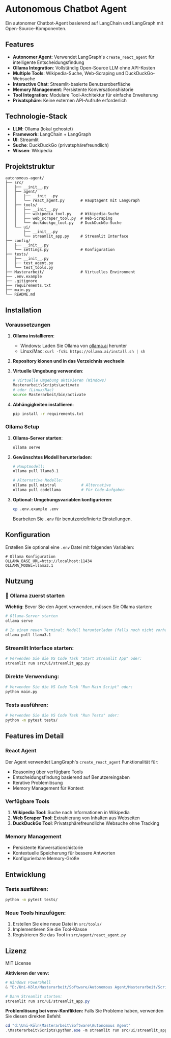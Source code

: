 # Autonomous Chatbot Agent

Ein autonomer Chatbot-Agent basierend auf LangChain und LangGraph mit Open-Source-Komponenten.

## Features

- **Autonomer Agent**: Verwendet LangGraph's `create_react_agent` für intelligente Entscheidungsfindung
- **Ollama Integration**: Vollständig Open-Source LLM ohne API-Kosten
- **Multiple Tools**: Wikipedia-Suche, Web-Scraping und DuckDuckGo-Websuche
- **Interactive Chat**: Streamlit-basierte Benutzeroberfläche
- **Memory Management**: Persistente Konversationshistorie
- **Tool Integration**: Modulare Tool-Architektur für einfache Erweiterung
- **Privatsphäre**: Keine externen API-Aufrufe erforderlich

## Technologie-Stack

- **LLM**: Ollama (lokal gehostet)
- **Framework**: LangChain + LangGraph
- **UI**: Streamlit
- **Suche**: DuckDuckGo (privatsphärefreundlich)
- **Wissen**: Wikipedia

## Projektstruktur

```
autonomous-agent/
├── src/
│   ├── __init__.py
│   ├── agent/
│   │   ├── __init__.py
│   │   └── react_agent.py       # Hauptagent mit LangGraph
│   ├── tools/
│   │   ├── __init__.py
│   │   ├── wikipedia_tool.py    # Wikipedia-Suche
│   │   ├── web_scraper_tool.py  # Web-Scraping
│   │   └── duckduckgo_tool.py   # DuckDuckGo-Suche
│   └── ui/
│       ├── __init__.py
│       └── streamlit_app.py     # Streamlit Interface
├── config/
│   ├── __init__.py
│   └── settings.py              # Konfiguration
├── tests/
│   ├── __init__.py
│   ├── test_agent.py
│   └── test_tools.py
├── Masterarbeit/                # Virtuelles Environment
├── .env.example
├── .gitignore
├── requirements.txt
├── main.py
└── README.md
```

## Installation

### Voraussetzungen

1. **Ollama installieren**:
   - Windows: Laden Sie Ollama von [ollama.ai](https://ollama.ai) herunter
   - Linux/Mac: `curl -fsSL https://ollama.ai/install.sh | sh`

2. **Repository klonen und in das Verzeichnis wechseln**

3. **Virtuelle Umgebung verwenden**:
   ```bash
   # Virtuelle Umgebung aktivieren (Windows)
   Masterarbeit\Scripts\activate
   # oder (Linux/Mac)
   source Masterarbeit/bin/activate
   ```

4. **Abhängigkeiten installieren**:
   ```bash
   pip install -r requirements.txt
   ```

### Ollama Setup

1. **Ollama-Server starten**:
   ```bash
   ollama serve
   ```

2. **Gewünschtes Modell herunterladen**:
   ```bash
   # Hauptmodell:
   ollama pull llama3.1
   
   # Alternative Modelle:
   ollama pull mistral           # Alternative
   ollama pull codellama         # Für Code-Aufgaben
   ```

3. **Optional: Umgebungsvariablen konfigurieren**:
   ```bash
   cp .env.example .env
   ```
   Bearbeiten Sie `.env` für benutzerdefinierte Einstellungen.

## Konfiguration

Erstellen Sie optional eine `.env` Datei mit folgenden Variablen:

```
# Ollama Konfiguration
OLLAMA_BASE_URL=http://localhost:11434
OLLAMA_MODEL=llama3.1
```

## Nutzung

### 🚀 Ollama zuerst starten
**Wichtig**: Bevor Sie den Agent verwenden, müssen Sie Ollama starten:

```bash
# Ollama-Server starten
ollama serve

# In einem neuen Terminal: Modell herunterladen (falls noch nicht vorhanden)
ollama pull llama3.1
```

### Streamlit Interface starten:
```bash
# Verwenden Sie die VS Code Task "Start Streamlit App" oder:
streamlit run src/ui/streamlit_app.py
```

### Direkte Verwendung:
```bash
# Verwenden Sie die VS Code Task "Run Main Script" oder:
python main.py
```

### Tests ausführen:
```bash
# Verwenden Sie die VS Code Task "Run Tests" oder:
python -m pytest tests/
```

## Features im Detail

### React Agent
Der Agent verwendet LangGraph's `create_react_agent` Funktionalität für:
- Reasoning über verfügbare Tools
- Entscheidungsfindung basierend auf Benutzereingaben
- Iterative Problemlösung
- Memory Management für Kontext

### Verfügbare Tools
1. **Wikipedia Tool**: Suche nach Informationen in Wikipedia
2. **Web Scraper Tool**: Extrahierung von Inhalten aus Webseiten
3. **DuckDuckGo Tool**: Privatsphärefreundliche Websuche ohne Tracking

### Memory Management
- Persistente Konversationshistorie
- Kontextuelle Speicherung für bessere Antworten
- Konfigurierbare Memory-Größe

## Entwicklung

### Tests ausführen:
```bash
python -m pytest tests/
```

### Neue Tools hinzufügen:
1. Erstellen Sie eine neue Datei in `src/tools/`
2. Implementieren Sie die Tool-Klasse
3. Registrieren Sie das Tool in `src/agent/react_agent.py`

## Lizenz

MIT License

**Aktivieren der venv:**
```powershell
# Windows PowerShell
& "D:/Uni-Köln/Masterarbeit/Software/Autonomous Agent/Masterarbeit/Scripts/Activate.ps1"

# Dann Streamlit starten:
streamlit run src/ui/streamlit_app.py
```

**Problemlösung bei venv-Konflikten:**
Falls Sie Probleme haben, verwenden Sie diesen direkten Befehl:
```powershell
cd "d:\Uni-Köln\Masterarbeit\Software\Autonomous Agent"
.\Masterarbeit\Scripts\python.exe -m streamlit run src/ui/streamlit_app.py
```